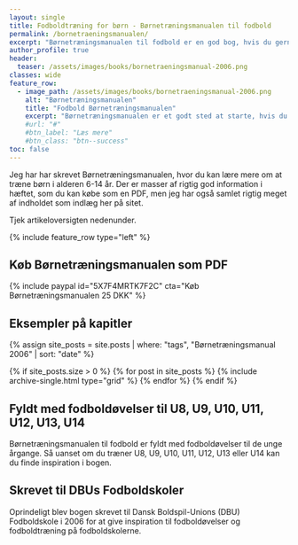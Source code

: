 ```yaml
---
layout: single
title: Fodboldtræning for børn - Børnetræningsmanualen til fodbold
permalink: /bornetraeningsmanualen/
excerpt: "Børnetræningsmanualen til fodbold er en god bog, hvis du gerne vil i gang med at træne børn - U8, U9, U10, U11, U12, U13 og U14."
author_profile: true
header:
  teaser: /assets/images/books/bornetraeningsmanual-2006.png
classes: wide
feature_row:
  - image_path: /assets/images/books/bornetraeningsmanual-2006.png
    alt: "Børnetræningsmanualen"
    title: "Fodbold Børnetræningsmanualen"
    excerpt: "Børnetræningsmanualen er et godt sted at starte, hvis du vil have nogle gode grundlæggende fodboldøvelser til din fodboldtræning for børn mellem 6-14 år."
    #url: "#"
    #btn_label: "Læs mere"
    #btn_class: "btn--success"
toc: false
---
```


Jeg har har skrevet Børnetræningsmanualen, hvor du kan lære mere om at træne børn i alderen 6-14 år. Der er masser af rigtig god information i hæftet, som du kan købe som en PDF, men jeg har også samlet rigtig meget af indholdet som indlæg her på sitet.

Tjek artikeloversigten nedenunder.

{% include feature_row type="left" %}

## Køb Børnetræningsmanualen som PDF

{% include paypal id="5X7F4MRTK7F2C" cta="Køb Børnetræningsmanualen 25 DKK" %}

## Eksempler på kapitler

{% assign site_posts = site.posts | where: "tags", "Børnetræningsmanual 2006" | sort: "date" %}

<div class="grid__wrapper">
{% if site_posts.size > 0 %}
  {% for post in site_posts %}
    {% include archive-single.html type="grid" %}
  {% endfor %}
{% endif %}
</div>

## Fyldt med fodboldøvelser til U8, U9, U10, U11, U12, U13, U14

Børnetræningsmanualen til fodbold er fyldt med fodboldøvelser til de unge årgange. Så uanset om du træner U8, U9, U10, U11, U12, U13 eller U14 kan du finde inspiration i bogen.

## Skrevet til DBUs Fodboldskoler

Oprindeligt blev bogen skrevet til Dansk Boldspil-Unions (DBU) Fodboldskole i 2006 for at give inspiration til fodboldøvelser og fodboldtræning på fodboldskolerne.
